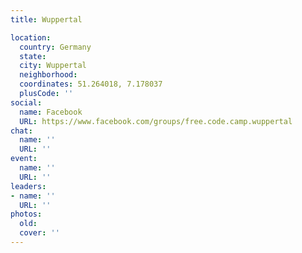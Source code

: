 ```yaml
---
title: Wuppertal

location:
  country: Germany
  state: 
  city: Wuppertal
  neighborhood: 
  coordinates: 51.264018, 7.178037
  plusCode: ''
social:
  name: Facebook
  URL: https://www.facebook.com/groups/free.code.camp.wuppertal
chat:
  name: ''
  URL: ''
event:
  name: ''
  URL: ''
leaders:
- name: ''
  URL: ''
photos:
  old: 
  cover: ''
---
```

